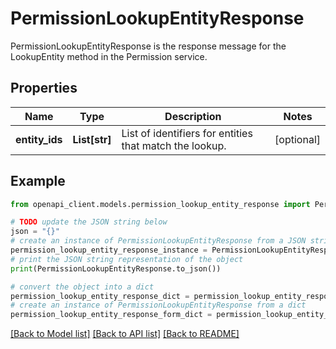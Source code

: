 # PermissionLookupEntityResponse

PermissionLookupEntityResponse is the response message for the LookupEntity method in the Permission service.

## Properties

Name | Type | Description | Notes
------------ | ------------- | ------------- | -------------
**entity_ids** | **List[str]** | List of identifiers for entities that match the lookup. | [optional] 

## Example

```python
from openapi_client.models.permission_lookup_entity_response import PermissionLookupEntityResponse

# TODO update the JSON string below
json = "{}"
# create an instance of PermissionLookupEntityResponse from a JSON string
permission_lookup_entity_response_instance = PermissionLookupEntityResponse.from_json(json)
# print the JSON string representation of the object
print(PermissionLookupEntityResponse.to_json())

# convert the object into a dict
permission_lookup_entity_response_dict = permission_lookup_entity_response_instance.to_dict()
# create an instance of PermissionLookupEntityResponse from a dict
permission_lookup_entity_response_form_dict = permission_lookup_entity_response.from_dict(permission_lookup_entity_response_dict)
```
[[Back to Model list]](../README.md#documentation-for-models) [[Back to API list]](../README.md#documentation-for-api-endpoints) [[Back to README]](../README.md)


